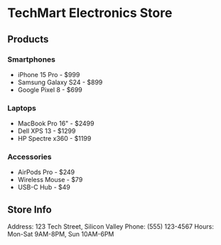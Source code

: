 # TechMart Electronics Store

## Products

### Smartphones
- iPhone 15 Pro - $999
- Samsung Galaxy S24 - $899
- Google Pixel 8 - $699

### Laptops  
- MacBook Pro 16" - $2499
- Dell XPS 13 - $1299
- HP Spectre x360 - $1199

### Accessories
- AirPods Pro - $249
- Wireless Mouse - $79
- USB-C Hub - $49

## Store Info
Address: 123 Tech Street, Silicon Valley
Phone: (555) 123-4567
Hours: Mon-Sat 9AM-8PM, Sun 10AM-6PM